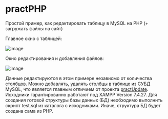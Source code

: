# practPHP
Простой пример, как редактировать таблицу в MySQL на PHP (+ загружать файлы на сайт)

Главное окно с таблицей:

![image](https://user-images.githubusercontent.com/10297748/229701944-1ad7afec-8769-4103-815f-595eaa6d11c1.png)

Окно редактирования и добавления файлов:

![image](https://user-images.githubusercontent.com/10297748/229463199-fdaf4e73-08f4-4d1a-abf2-ce854a3b2743.png)

Данные редактируются в этом примере независмо от количества столбцов. Можно добавлять, удалять столбцы в таблице из СУБД MySQL, что является главным отличием от проекта [practUpdate](https://github.com/alex1543/practUpdate). Исходники гарантированно работают под XAMPP Version 7.4.27. Для создания готовой структуры базы данных (БД) необходимо выполнить скрипт test.sql из каталога с исходниками. Иначе, структура БД будет создана сама из PHP.

